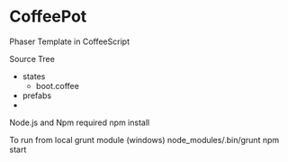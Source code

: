 # CoffeePot
Phaser Template in CoffeeScript

Source Tree
+	states
	+	boot.coffee
+	prefabs
+	


Node.js and Npm required
	npm install

To run from local grunt module (windows)
	node_modules/.bin/grunt
	npm start
